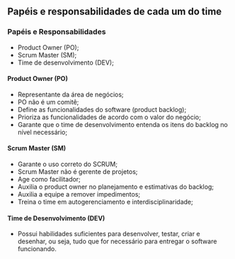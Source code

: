 ## Papéis e responsabilidades de cada um do time

### Papéis e Responsabilidades
- Product Owner (PO);
- Scrum Master (SM);
- Time de desenvolvimento (DEV);

#### Product Owner (PO)
- Representante da área de negócios;
- PO não é um comitê;
- Define as funcionalidades do software (product backlog);
- Prioriza as funcionalidades de acordo com o valor do negócio;
- Garante que o time de desenvolvimento entenda os itens do backlog no nível necessário;

#### Scrum Master (SM)
- Garante o uso correto do SCRUM;
- Scrum Master não é gerente de projetos;
- Age como facilitador;
- Auxilia o product owner no planejamento e estimativas do backlog;
- Auxilia a equipe a remover impedimentos;
- Treina o time em autogerenciamento e interdisciplinaridade;

#### Time de Desenvolvimento (DEV)
- Possui habilidades suficientes para desenvolver, testar, criar e desenhar, ou seja, tudo que for necessário para entregar o software funcionando.


